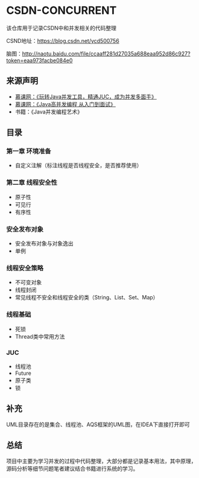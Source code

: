 # CSDN-CONCURRENT

该仓库用于记录CSDN中和并发相关的代码整理

CSND地址：https://blog.csdn.net/ycd500756

脑图：http://naotu.baidu.com/file/ccaaff281d27035a688eaa952d86c927?token=eaa973facbe084e0

## 来源声明
- [慕课网：《玩转Java并发工具，精通JUC，成为并发多面手》](https://coding.imooc.com/learn/list/409.html)
- [慕课网：《Java高并发编程 从入门到面试》](https://coding.imooc.com/learn/list/195.html)
- 书籍：《Java并发编程艺术》

## 目录
### 第一章 环境准备
- 自定义注解（标注线程是否线程安全，是否推荐使用）

### 第二章 线程安全性
- 原子性
- 可见行
- 有序性

### 安全发布对象
- 安全发布对象与对象逸出
- 单例

### 线程安全策略
- 不可变对象
- 线程封闭
- 常见线程不安全和线程安全的类（String、List、Set、Map）

### 线程基础
- 死锁
- Thread类中常用方法

### JUC
- 线程池
- Future
- 原子类
- 锁

## 补充
UML目录存在的是集合、线程池、AQS框架的UML图，在IDEA下直接打开即可

## 总结
项目中主要为学习并发的过程中代码整理，大部分都是记录基本用法，其中原理，源码分析等细节问题笔者建议结合书籍进行系统的学习。


